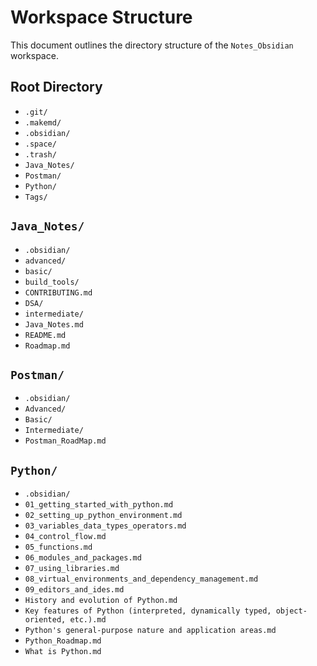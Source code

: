 # Workspace Structure

This document outlines the directory structure of the `Notes_Obsidian` workspace.

## Root Directory

- `.git/`
- `.makemd/`
- `.obsidian/`
- `.space/`
- `.trash/`
- `Java_Notes/`
- `Postman/`
- `Python/`
- `Tags/`

## `Java_Notes/`

- `.obsidian/`
- `advanced/`
- `basic/`
- `build_tools/`
- `CONTRIBUTING.md`
- `DSA/`
- `intermediate/`
- `Java_Notes.md`
- `README.md`
- `Roadmap.md`

## `Postman/`

- `.obsidian/`
- `Advanced/`
- `Basic/`
- `Intermediate/`
- `Postman_RoadMap.md`

## `Python/`

- `.obsidian/`
- `01_getting_started_with_python.md`
- `02_setting_up_python_environment.md`
- `03_variables_data_types_operators.md`
- `04_control_flow.md`
- `05_functions.md`
- `06_modules_and_packages.md`
- `07_using_libraries.md`
- `08_virtual_environments_and_dependency_management.md`
- `09_editors_and_ides.md`
- `History and evolution of Python.md`
- `Key features of Python (interpreted, dynamically typed, object-oriented, etc.).md`
- `Python's general-purpose nature and application areas.md`
- `Python_Roadmap.md`
- `What is Python.md`
